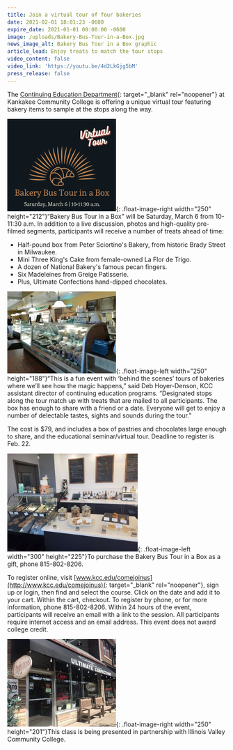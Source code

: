 ```yaml
---
title: Join a virtual tour of four bakeries
date: 2021-02-01 18:01:23 -0600
expire_date: 2021-01-01 00:00:00 -0600
image: /uploads/Bakery-Bus-Tour-in-a-Box.jpg
news_image_alt: Bakery Bus Tour in a Box graphic
article_lead: Enjoy treats to match the tour stops
video_content: false
video_link: 'https://youtu.be/4d2LkGjg5bM'
press_release: false
---
```


The [Continuing Education Department](http://continuinged.kcc.edu){: target="_blank" rel="noopener"} at Kankakee Community College is offering a unique virtual tour featuring bakery items to sample at the stops along the way.

![](/uploads/bakery-bus-tour-article.png){: .float-image-right width="250" height="212"}“Bakery Bus Tour in a Box” will be Saturday, March 6 from 10-11:30 a.m. In addition to a live discussion, photos and high-quality pre-filmed segments, participants will receive a number of treats ahead of time:

* Half-pound box from Peter Sciortino's Bakery, from historic Brady Street in Milwaukee.
* Mini Three King's Cake from female-owned La Flor de Trigo.
* A dozen of National Bakery's famous pecan fingers.
* Six Madeleines from Greige Patisserie.
* Plus, Ultimate Confections hand-dipped chocolates.

![](/uploads/bakery-inside-article.jpg){: .float-image-left width="250" height="188"}“This is a fun event with ‘behind the scenes’ tours of bakeries where we’ll see how the magic happens,” said Deb Hoyer-Denson, KCC assistant director of continuing education programs. “Designated stops along the tour match up with treats that are mailed to all participants. The box has enough to share with a friend or a date. Everyone will get to enjoy a number of delectable tastes, sights and sounds during the tour.”

The cost is $79, and includes a box of pastries and chocolates large enough to share, and the educational seminar/virtual tour. Deadline to register is Feb. 22.

![](/uploads/greige-patisserie-inside.jpg){: .float-image-left width="300" height="225"}To purchase the Bakery Bus Tour in a Box as a gift, phone 815-802-8206.

To register online, visit [www.kcc.edu/comejoinus](http://www.kcc.edu/comejoinus){: target="_blank" rel="noopener"}, sign up or login, then find and select the course. Click on the date and add it to your cart. Within the cart, checkout. To register by phone, or for more information, phone 815-802-8206. Within 24 hours of the event, participants will receive an email with a link to the session. All participants require internet access and an email address. This event does not award college credit.

![](/uploads/ultimate-confections-article.jpg){: .float-image-right width="250" height="201"}This class is being presented in partnership with Illinois Valley Community College.
